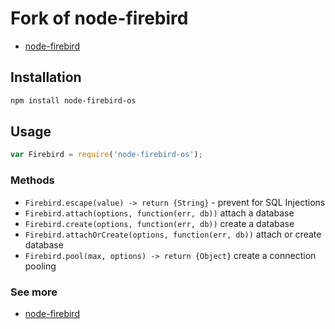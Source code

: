# Fork of node-firebird

- [node-firebird](https://www.npmjs.com/package/node-firebird)


## Installation

```bash
npm install node-firebird-os
```

## Usage

```js
var Firebird = require('node-firebird-os');
```

### Methods

- `Firebird.escape(value) -> return {String}` - prevent for SQL Injections
- `Firebird.attach(options, function(err, db))` attach a database
- `Firebird.create(options, function(err, db))` create a database
- `Firebird.attachOrCreate(options, function(err, db))` attach or create database
- `Firebird.pool(max, options) -> return {Object}` create a connection pooling

### See more

- [node-firebird](https://www.npmjs.com/package/node-firebird)